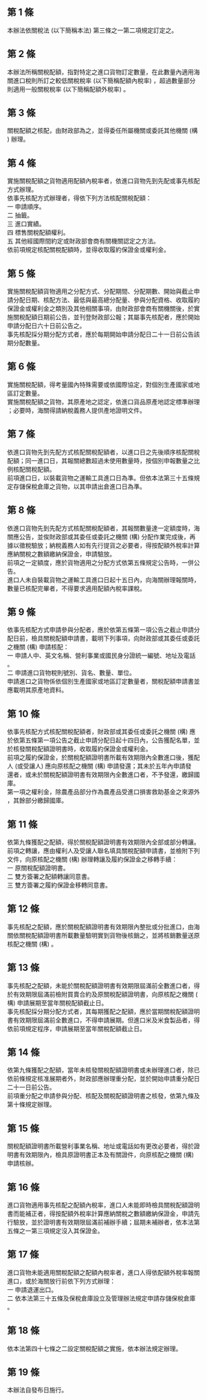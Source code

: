 第 1 條
-------
本辦法依關稅法 (以下簡稱本法) 第三條之一第二項規定訂定之。

第 2 條
-------
本辦法所稱關稅配額，指對特定之進口貨物訂定數量，在此數量內適用海  
關進口稅則所訂之較低關稅稅率 (以下簡稱配額內稅率) ，超過數量部分  
則適用一般關稅稅率 (以下簡稱配額外稅率) 。

第 3 條
-------
關稅配額之核配，由財政部為之，並得委任所屬機關或委託其他機關 (構  
) 辦理。

第 4 條
-------
實施關稅配額之貨物適用配額內稅率者，依進口貨物先到先配或事先核配  
方式辦理。  
依事先核配方式辦理者，得依下列方法核配關稅配額：  
一  申請順序。  
二  抽籤。  
三  進口實績。  
四  標售關稅配額權利。  
五  其他經國際間約定或財政部會商有關機關認定之方法。  
依前項規定核配關稅配額時，並得收取履約保證金或權利金。

第 5 條
-------
實施關稅配額貨物適用之分配方式、分配期間、分配期數、開始與截止申  
請分配日期、核配方法、最低與最高總分配量、參與分配資格、收取履約  
保證金或權利金之類別及其他相關事項，由財政部會商有關機關後，於實  
施關稅配額日期前公告，並刊登財政部公報；其屬事先核配者，應於開始  
申請分配日六十日前公告之。  
事先核配採分期分配方式者，應於每期開始申請分配日二十一日前公告該  
期分配數量。

第 6 條
-------
實施關稅配額，得考量國內特殊需要或依國際協定，對個別生產國家或地  
區訂定數量。  
實施關稅配額之貨物，其原產地之認定，依進口貨品原產地認定標準辦理  
；必要時，海關得請納稅義務人提供產地證明文件。

第 7 條
-------
依進口貨物先到先配方式核配關稅配額者，以進口日之先後順序核配關稅  
配額；同一進口日，其報關總數超過未使用數量時，按個別申報數量之比  
例核配關稅配額。  
前項進口日，以裝載貨物之運輸工具進口日為準。但依本法第三十五條規  
定存儲保稅倉庫之貨物，以其申請出倉進口日為準。

第 8 條
-------
依進口貨物先到先配方式核配關稅配額者，其報關數量達一定額度時，海  
關應公告，並俟財政部或其委任或委託之機關 (構) 分配作業完成後，再  
據以徵稅驗放；納稅義務人如有先行提貨之必要者，得按配額外稅率計算  
應納關稅之數額繳納保證金，申請驗放。  
前項之一定額度，應於貨物適用之分配方式依第五條規定公告時，一併公  
告。  
進口人未自裝載貨物之運輸工具進口日起十五日內，向海關辦理報關時，  
數量已核配完畢者，不得要求適用配額內稅率課稅。

第 9 條
-------
依事先核配方式申請參與分配者，應於依第五條第一項公告之截止申請分  
配日前，檢具關稅配額申請書，載明下列事項，向財政部或其委任或委託  
之機關 (構) 申請核配：  
一  申請人中、英文名稱、營利事業或國民身分證統一編號、地址及電話  
    。  
二  申請進口貨物稅則號別、貨名、數量、單位。  
申請進口之貨物係依個別生產國家或地區訂定數量者，關稅配額申請書並  
應載明其原產地資料。

第 10 條
--------
依事先核配方式核配關稅配額者，財政部或其委任或委託之機關 (構) 應  
於依第五條第一項公告之截止申請分配日起十四日內，公告獲配名單，並  
於核發關稅配額證明書時，收取履約保證金或權利金。  
前項之履約保證金，於關稅配額證明書所載有效期限內全數進口後，獲配  
人 (或受讓人) 應向原核配之機關 (構) 申請發還；其未於五年內申請發  
還者，或未於關稅配額證明書有效期限內全數進口者，不予發還，繳歸國  
庫。  
第一項之權利金，除農產品部分作為農產品受進口損害救助基金之來源外  
，其餘部分繳歸國庫。

第 11 條
--------
依第九條獲配之配額，得於關稅配額證明書有效期限內全部或部分轉讓。  
前項之轉讓，應由權利人及受讓人聯名填具關稅配額申請書，並檢附下列  
文件，向原核配之機關 (構) 辦理轉讓及履約保證金之移轉手續：  
一  原關稅配額證明書。  
二  雙方簽署之配額轉讓同意書。  
三  雙方簽署之履約保證金移轉同意書。

第 12 條
--------
事先核配之配額，應於關稅配額證明書有效期限內整批或分批進口，由海  
關依關稅配額證明書所載數量驗明實到貨物後核銷之，並將核銷數量送原  
核配之機關 (構) 。

第 13 條
--------
事先核配之配額，未能於關稅配額證明書有效期限屆滿前全數進口者，得  
於有效期限屆滿前檢附買賣合約及原關稅配額證明書，向原核配之機關 (  
構) 申請展期至當年關稅配額截止日。  
事先核配採分期分配方式者，其每期獲配之配額，應於當期關稅配額證明  
書有效期限屆滿前全數進口，不得申請展期。但進口米及米食製品者，得  
依前項規定程序，申請展期至當年關稅配額截止日。

第 14 條
--------
依第九條獲配之配額，當年未核發關稅配額證明書或未辦理進口者，除已  
依前條規定核准展期者外，財政部應辦理重分配，並於開始申請重分配日  
二十一日前公告。  
前項重分配之申請參與分配、核配及關稅配額證明書之核發，依第九條及  
第十條規定辦理。

第 15 條
--------
關稅配額證明書所載營利事業名稱、地址或電話如有更改必要者，得於證  
明書有效期限內，檢具原證明書正本及有關證件，向原核配之機關 (構)  
申請核辦。

第 16 條
--------
進口貨物適用事先核配之配額內稅率，進口人未能即時檢具關稅配額證明  
書而能補正者，得按配額外稅率計算應納關稅之數額繳納保證金，申請先  
行驗放，並於證明書有效期限屆滿前補辦手續；屆期未補辦者，依本法第  
五條之一第三項規定沒入其保證金。

第 17 條
--------
進口貨物未能適用關稅配額之配額內稅率者，進口人得依配額外稅率報關  
進口，或於海關放行前依下列方式辦理：  
一  申請退運出口。  
二  依本法第三十五條及保稅倉庫設立及管理辦法規定申請存儲保稅倉庫  
    。

第 18 條
--------
依本法第四十七條之二設定關稅配額之實施，依本辦法規定辦理。

第 19 條
--------
本辦法自發布日施行。

